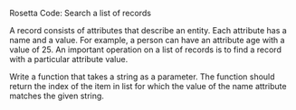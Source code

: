 Rosetta Code: Search a list of records



A record consists of attributes that describe an entity. Each attribute has a name and a value. For example, a person can have an attribute age with a value of 25. An important operation on a list of records is to find a record with a particular attribute value.



Write a function that takes a string as a parameter. The function should return the index of the item in list for which the value of the name attribute matches the given string.
